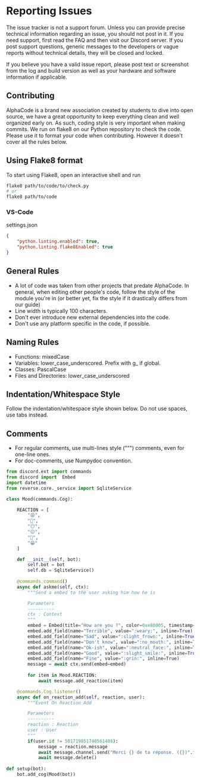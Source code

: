 # Reporting Issues

The issue tracker is not a support forum. Unless you can provide precise technical information regarding an issue, you should not post in it. If you need support, first read the FAQ and then visit our Discord server. If you post support questions, generic messages to the developers or vague reports without technical details, they will be closed and locked.

If you believe you have a valid issue report, please post text or screenshot from the log and build version as well as your hardware and software information if applicable.

## Contributing

AlphaCode is a brand new association created by students to dive into open source, we have a great opportunity to keep everything clean and well organized early on. As such, coding style is very important when making commits. We run on flake8 on our Python repository to check the code. Please use it to format your code when contributing. However it doesn't cover all the rules below.

## Using Flake8 format

To start using Flake8, open an interactive shell and run

```sh
flake8 path/to/code/to/check.py
# or
flake8 path/to/code
```

### VS-Code

settings.json

```json
{
    "python.linting.enabled": true,
    "python.linting.flake8Enabled": true
}
```

## General Rules

- A lot of code was taken from other projects that predate AlphaCode. In general, when editing other people's code, follow the style of the module you're in (or better yet, fix the style if it drastically differs from our guide)
- Line width is typically 100 characters.
- Don't ever introduce new external dependencies into the code.
- Don't use any platform specific in the code, if possible.

## Naming Rules

- Functions: mixedCase
- Variables: lower_case_underscored. Prefix with g_ if global.
- Classes: PascalCase
- Files and Directories: lower_case_underscored

## Indentation/Whitespace Style

Follow the indentation/whitespace style shown below. Do not use spaces, use tabs instead.

## Comments

- For regular comments, use multi-lines style (""") comments, even for one-line ones.
- For doc-comments, use Numpydoc convention.

```py
from discord.ext import commands
from discord import  Embed
import datetime
from reverse.core._service import SqliteService

class Mood(commands.Cog):

    REACTION = [
        "😩",
        "🙁",
        "😶",
        "😐",
        "🙂",
        "😁"
    ]

    def __init__(self, bot):
        self.bot = bot
        self.db = SqliteService()
        
    @commands.command()
    async def askme(self, ctx):
        """Send a embed to the user asking him how he is

        Parameters
        ----------
        ctx : Context
        """
        embed = Embed(title="How are you ?", color=0xe80005, timestamp=datetime.datetime.today())
        embed.add_field(name="Terrible", value=":weary:", inline=True)
        embed.add_field(name="Sad", value=":slight_frown:", inline=True)
        embed.add_field(name="Don't know", value=":no_mouth:", inline=True)
        embed.add_field(name="Ok-ish", value=":neutral_face:", inline=True)
        embed.add_field(name="Good", value=":slight_smile:", inline=True)
        embed.add_field(name="Fine", value=":grin:", inline=True)
        message = await ctx.send(embed=embed)
        
        for item in Mood.REACTION:
            await message.add_reaction(item)

    @commands.Cog.listener()
    async def on_reaction_add(self, reaction, user):
        """Event On Reaction Add

        Parameters
        ----------
        reaction : Reaction
        user : User
        """
        if(user.id != 501719851740561408):
            message = reaction.message
            await message.channel.send("Merci {} de ta réponse. ({})".format(user, reaction))
            await message.delete()
        
def setup(bot):
    bot.add_cog(Mood(bot))
```